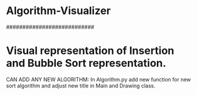 # Algorithm-Visualizer

###########################
# Visual representation of Insertion and Bubble Sort representation. 

CAN ADD ANY NEW ALGORITHM: 
  In Algorithm.py add new function for new sort algorithm and adjust new title in Main and Drawing class. 
